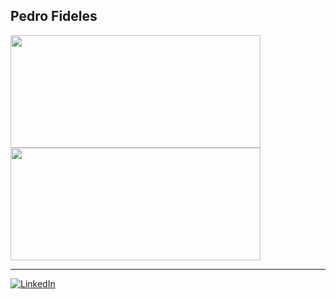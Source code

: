 ## Pedro Fideles

<a href="https://github.com/pedro-fideles">
  <img height="180em" width="400em" align="center" src="https://github-readme-stats.vercel.app/api?username=pedro-fideles&include_all_commits=true&count_private=true&show_icons=true&theme=dracula" />
</a>
<a href="https://github.com/pedro-fideles">
  <img height="180em" width="400em" align="center" src="https://github-readme-stats.vercel.app/api/top-langs/?username=pedro-fideles&layout=compact&theme=dracula" />
</a>
<hr>
<a href="[https://www.linkedin.com/in/pedro-h-fideles/]"><img alt="LinkedIn" src="https://img.shields.io/badge/LinkedIn-0077B5?style=for-the-badge&logo=linkedin&logoColor=white" /></a>
